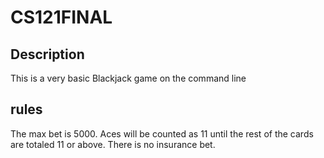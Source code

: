 # CS121FINAL
## Description
This is a very basic Blackjack game on the command line

## rules
The max bet is 5000.
Aces will be counted as 11 until the rest of the cards are totaled 11 or above.
There is no insurance bet.
